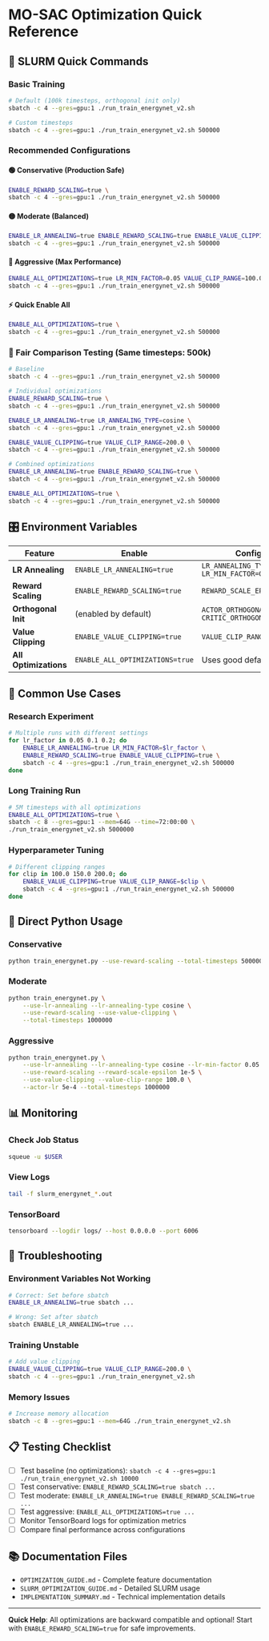 # MO-SAC Optimization Quick Reference

## 🚀 SLURM Quick Commands

### Basic Training
```bash
# Default (100k timesteps, orthogonal init only)
sbatch -c 4 --gres=gpu:1 ./run_train_energynet_v2.sh

# Custom timesteps
sbatch -c 4 --gres=gpu:1 ./run_train_energynet_v2.sh 500000
```

### Recommended Configurations

#### 🟢 Conservative (Production Safe)
```bash
ENABLE_REWARD_SCALING=true \
sbatch -c 4 --gres=gpu:1 ./run_train_energynet_v2.sh 500000
```

#### 🟡 Moderate (Balanced)
```bash
ENABLE_LR_ANNEALING=true ENABLE_REWARD_SCALING=true ENABLE_VALUE_CLIPPING=true \
sbatch -c 4 --gres=gpu:1 ./run_train_energynet_v2.sh 500000
```

#### 🔴 Aggressive (Max Performance)
```bash
ENABLE_ALL_OPTIMIZATIONS=true LR_MIN_FACTOR=0.05 VALUE_CLIP_RANGE=100.0 \
sbatch -c 4 --gres=gpu:1 ./run_train_energynet_v2.sh 500000
```

#### ⚡ Quick Enable All
```bash
ENABLE_ALL_OPTIMIZATIONS=true \
sbatch -c 4 --gres=gpu:1 ./run_train_energynet_v2.sh 500000
```

### 🧪 Fair Comparison Testing (Same timesteps: 500k)

```bash
# Baseline
sbatch -c 4 --gres=gpu:1 ./run_train_energynet_v2.sh 500000

# Individual optimizations
ENABLE_REWARD_SCALING=true \
sbatch -c 4 --gres=gpu:1 ./run_train_energynet_v2.sh 500000

ENABLE_LR_ANNEALING=true LR_ANNEALING_TYPE=cosine \
sbatch -c 4 --gres=gpu:1 ./run_train_energynet_v2.sh 500000

ENABLE_VALUE_CLIPPING=true VALUE_CLIP_RANGE=200.0 \
sbatch -c 4 --gres=gpu:1 ./run_train_energynet_v2.sh 500000

# Combined optimizations
ENABLE_LR_ANNEALING=true ENABLE_REWARD_SCALING=true \
sbatch -c 4 --gres=gpu:1 ./run_train_energynet_v2.sh 500000

ENABLE_ALL_OPTIMIZATIONS=true \
sbatch -c 4 --gres=gpu:1 ./run_train_energynet_v2.sh 500000
```

## 🎛️ Environment Variables

| Feature | Enable | Configure |
|---------|--------|-----------|
| **LR Annealing** | `ENABLE_LR_ANNEALING=true` | `LR_ANNEALING_TYPE=cosine` `LR_MIN_FACTOR=0.1` |
| **Reward Scaling** | `ENABLE_REWARD_SCALING=true` | `REWARD_SCALE_EPSILON=1e-4` |
| **Orthogonal Init** | (enabled by default) | `ACTOR_ORTHOGONAL_GAIN=0.01` `CRITIC_ORTHOGONAL_GAIN=1.0` |
| **Value Clipping** | `ENABLE_VALUE_CLIPPING=true` | `VALUE_CLIP_RANGE=200.0` |
| **All Optimizations** | `ENABLE_ALL_OPTIMIZATIONS=true` | Uses good defaults |

## 🎯 Common Use Cases

### Research Experiment
```bash
# Multiple runs with different settings
for lr_factor in 0.05 0.1 0.2; do
    ENABLE_LR_ANNEALING=true LR_MIN_FACTOR=$lr_factor \
    ENABLE_REWARD_SCALING=true ENABLE_VALUE_CLIPPING=true \
    sbatch -c 4 --gres=gpu:1 ./run_train_energynet_v2.sh 500000
done
```

### Long Training Run
```bash
# 5M timesteps with all optimizations
ENABLE_ALL_OPTIMIZATIONS=true \
sbatch -c 8 --gres=gpu:1 --mem=64G --time=72:00:00 \
./run_train_energynet_v2.sh 5000000
```

### Hyperparameter Tuning
```bash
# Different clipping ranges
for clip in 100.0 150.0 200.0; do
    ENABLE_VALUE_CLIPPING=true VALUE_CLIP_RANGE=$clip \
    sbatch -c 4 --gres=gpu:1 ./run_train_energynet_v2.sh 500000
done
```

## 🐍 Direct Python Usage

### Conservative
```bash
python train_energynet.py --use-reward-scaling --total-timesteps 500000
```

### Moderate
```bash
python train_energynet.py \
    --use-lr-annealing --lr-annealing-type cosine \
    --use-reward-scaling --use-value-clipping \
    --total-timesteps 1000000
```

### Aggressive
```bash
python train_energynet.py \
    --use-lr-annealing --lr-annealing-type cosine --lr-min-factor 0.05 \
    --use-reward-scaling --reward-scale-epsilon 1e-5 \
    --use-value-clipping --value-clip-range 100.0 \
    --actor-lr 5e-4 --total-timesteps 1000000
```

## 📊 Monitoring

### Check Job Status
```bash
squeue -u $USER
```

### View Logs
```bash
tail -f slurm_energynet_*.out
```

### TensorBoard
```bash
tensorboard --logdir logs/ --host 0.0.0.0 --port 6006
```

## 🔧 Troubleshooting

### Environment Variables Not Working
```bash
# Correct: Set before sbatch
ENABLE_LR_ANNEALING=true sbatch ...

# Wrong: Set after sbatch  
sbatch ENABLE_LR_ANNEALING=true ...
```

### Training Unstable
```bash
# Add value clipping
ENABLE_VALUE_CLIPPING=true VALUE_CLIP_RANGE=200.0 \
sbatch -c 4 --gres=gpu:1 ./run_train_energynet_v2.sh
```

### Memory Issues
```bash
# Increase memory allocation
sbatch -c 8 --gres=gpu:1 --mem=64G ./run_train_energynet_v2.sh
```

## 📋 Testing Checklist

- [ ] Test baseline (no optimizations): `sbatch -c 4 --gres=gpu:1 ./run_train_energynet_v2.sh 10000`
- [ ] Test conservative: `ENABLE_REWARD_SCALING=true sbatch ...`
- [ ] Test moderate: `ENABLE_LR_ANNEALING=true ENABLE_REWARD_SCALING=true ...`
- [ ] Test aggressive: `ENABLE_ALL_OPTIMIZATIONS=true ...`
- [ ] Monitor TensorBoard logs for optimization metrics
- [ ] Compare final performance across configurations

## 📚 Documentation Files

- `OPTIMIZATION_GUIDE.md` - Complete feature documentation
- `SLURM_OPTIMIZATION_GUIDE.md` - Detailed SLURM usage
- `IMPLEMENTATION_SUMMARY.md` - Technical implementation details

---
**Quick Help**: All optimizations are backward compatible and optional! Start with `ENABLE_REWARD_SCALING=true` for safe improvements.
